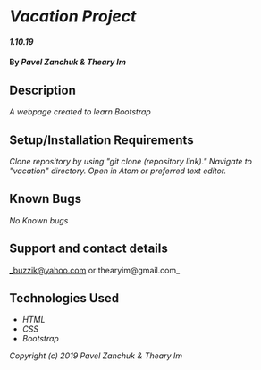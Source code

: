 # _Vacation Project_

#### _1.10.19_

#### By _**Pavel Zanchuk & Theary Im**_

## Description

_A webpage created to learn Bootstrap_

## Setup/Installation Requirements

_Clone repository by using "git clone (repository link)."
Navigate to "vacation" directory.
Open in Atom or preferred text editor._

## Known Bugs

_No Known bugs_

## Support and contact details

_buzzik@yahoo.com or thearyim@gmail.com_

## Technologies Used

* _HTML_
* _CSS_
* _Bootstrap_

*Copyright (c) 2019 Pavel Zanchuk & Theary Im*
